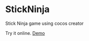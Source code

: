 # StickNinja
Stick Ninja game using cocos creator

Try it online. <a href="https://shashankace.github.io/StickNinja/" target="_blank">Demo</a>
